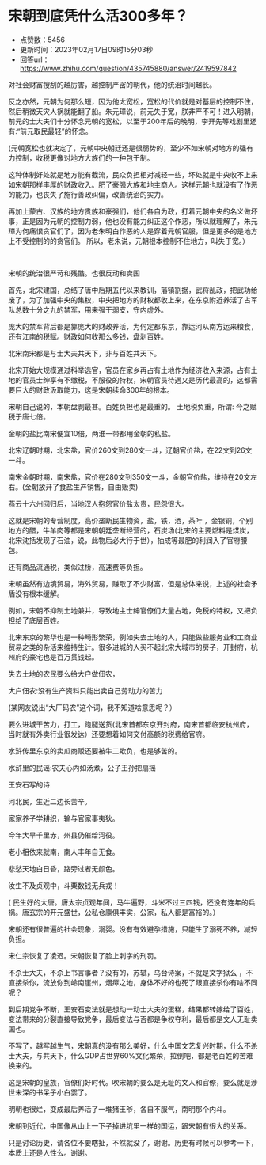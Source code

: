# 宋朝到底凭什么活300多年？
- 点赞数：5456
- 更新时间：2023年02月17日09时15分03秒
- 回答url：https://www.zhihu.com/question/435745880/answer/2419597842
<body>
 <p data-pid="KqCKuoga">对社会财富搜刮的越厉害，越控制严密的朝代，他的统治时间越长。</p>
 <p data-pid="mO9MCuxg">反之亦然，元朝为何那么短，因为他太宽松，宽松的代价就是对基层的控制不住，然后稍微天灾人祸就能翻了船。朱元璋说，前元失于宽，朕非严不可！进入明朝，前元的士大夫们十分怀念元朝的宽松，以至于200年后的晚明，李开先等戏剧里还有:“前元取民最轻”的怀念。</p>
 <p data-pid="_5gJuI72">(元朝宽松也就决定了，元朝中央朝廷还是很弱势的，至少不如宋朝对地方的强有力控制，收税更像对地方大族们的一种包干制。</p>
 <p data-pid="mkkddvEw">这种体制好处就是地方能有截流，民众负担相对减轻一些，坏处就是中央收不上来如宋朝那样丰厚的财政收入。肥了豪强大族和地主商人。这样元朝也就没有了作恶的能力，也丧失了施行善政纠偏，改善统治的实力。</p>
 <p data-pid="epH43z0X">再加上蒙古、汉族的地方贵族和豪强们，他们各自为政，打着元朝中央的名义做坏事，正是因为元朝的控制力弱，他也没有能力纠正这个作恶，所以就理解了，朱元璋为何痛恨贪官们了，因为老朱明白作恶的人是穿着元朝官服，但是更多的是地方上不受控制的的贪官们。 所以，老朱说，元朝根本控制不住地方，叫失于宽。）</p>
 <p class="ztext-empty-paragraph"><br></p>
 <p data-pid="P4ByGgnl">宋朝的统治很严苛和残酷。也很反动和卖国</p>
 <p data-pid="m9X_wR26">首先，北宋建国，总结了唐中后期五代以来教训，藩镇割据，武将乱政，把武功给废了，为了加强中央的集权，中央把地方的财权都收上来，在东京附近养活了占军队总数十分之九的禁军，用来强干弱支，守内虚外。</p>
 <p data-pid="ujNX7ZrI">庞大的禁军背后都是靠庞大的财政养活，为何定都东京，靠运河从南方运来粮食，还有江南的税赋。财政如何收那么多钱，盘剥百姓。</p>
 <p data-pid="bUZqrufP">北宋南宋都是与士大夫共天下，非与百姓共天下。</p>
 <p data-pid="loUD9iZa">北宋开始大规模通过科举选官，官员在家乡再占有土地作为经济收入来源，占有土地的官员士绅享有不缴税，不服役的特权，宋朝官员待遇又是历代最高的，这都需要巨大的财政汲取能力，这是宋朝续命300年的根本。</p>
 <p data-pid="6H0RdgOs">宋朝自己说的，本朝盘剥最甚。百姓负担也是最重的。 土地税负重，所谓: 今之赋税于唐七倍。</p>
 <p data-pid="zxQNIzBG">金朝的盐比南宋便宜10倍，两淮一带都用金朝的私盐。</p>
 <p data-pid="miQzMUAW">北宋辽朝时期，北宋盐，官价260文到280文一斗，辽朝官价盐，在22文到26文一斗。</p>
 <p data-pid="jOOqegn0">南宋金朝时期，南宋盐，官价在280文到350文一斗，金朝官价盐，维持在20文左右。(金朝放开了食盐生产销售，自由贩卖)</p>
 <p data-pid="iihrLla1">燕云十六州回归后，当地汉人抱怨官价盐太贵，民怨很大。</p>
 <p data-pid="1jKqaQxJ">这就是宋朝的专营制度，高价垄断民生物资，盐，铁，酒，茶叶 ，金银铜，个别地方的醋，牛羊肉等都是宋朝朝廷垄断经营的，石炭场(北宋的主要燃料是煤炭，北宋沈括发现了石油，说，此物后必大行于世），抽成等最肥的利润入了官府腰包。</p>
 <p data-pid="DSbL29BV">还有商品流通税，类似过桥，高速费等负担。</p>
 <p data-pid="KyugFysW">宋朝虽然有边境贸易，海外贸易，赚取了不少财富，但是总体来说，上述的社会矛盾没有根本缓解。</p>
 <p data-pid="ihd_PGVD">例如，宋朝不抑制土地兼并，导致地主士绅官僚们大量占地，免税的特权，又把负担给了底层百姓。</p>
 <p data-pid="0o4IzATw">北宋东京的繁华也是一种畸形繁荣，例如失去土地的人，只能做些服务业和工商业贸易之类的杂活来维持生计。很多进城的人买不起北宋大城市的房子，开封府，杭州府的豪宅也是百万贯钱起。</p>
 <p data-pid="KQB3PPk9">失去土地的农民要么给大户做佃农，</p>
 <p data-pid="rdz0qwrk">大户佃农:没有生产资料只能出卖自己劳动力的苦力</p>
 <p data-pid="zp6uSx94">(某网友说出“大厂码农”这个词，我不知道啥意思呢？）</p>
 <p data-pid="fsTmaciE">要么进城干苦力，打工，跑腿送货(北宋首都东京开封府，南宋首都临安杭州府，当时就有外卖行业很发达）还要想着如何交付高额的税费给官府。</p>
 <p data-pid="BX12VncL">水浒传里东京的卖瓜商贩还要被牛二欺负，也是够苦的。</p>
 <p data-pid="qVhWXE_1">水浒里的民谣:农夫心内如汤煮，公子王孙把扇摇</p>
 <p data-pid="C92ED833">王安石写的诗</p>
 <p data-pid="JC7M-myE">河北民，生近二边长苦辛。</p>
 <p data-pid="lfrwUvEf">家家养子学耕织，输与官家事夷狄。</p>
 <p data-pid="PJJcFmQF">今年大旱千里赤，州县仍催给河役。</p>
 <p data-pid="FLnPl4-4">老小相依来就南，南人丰年自无食。</p>
 <p data-pid="7edcqndr">悲愁天地白日昏，路旁过者无颜色。</p>
 <p data-pid="AWtP74Gh">汝生不及贞观中，斗粟数钱无兵戎！</p>
 <p data-pid="XyuYDwWO">( 民生好的大唐。唐太宗贞观年间，马牛遍野，斗米不过三四钱，还没有连年的兵祸。唐玄宗的开元盛世，公私仓廪俱丰实，公家，私人都是富裕的。）</p>
 <p data-pid="KYtR-60F">宋朝还有很普遍的社会现象，溺婴。没有有效避孕措施，只能生了溺死不养，减轻负担。</p>
 <p data-pid="BI4sC36H">宋仁宗恢复了凌迟。宋朝恢复了脸上刺字的刑罚。</p>
 <p data-pid="quXj_9Fj">不杀士大夫，不杀上书言事者？没有的，苏轼，乌台诗案，不就是文字狱么 ，不直接杀你，流放你到岭南崖州，烟瘴之地，身体不好的也死了跟直接杀你有啥不同呢？</p>
 <p data-pid="9TJad0LF">到后期党争不断，王安石变法就是想动一动士大夫的蛋糕，结果都转嫁给了百姓，变法带来的分裂直接导致党争，最后变法与否都是争权夺利，最后都是文人无耻卖国也。</p>
 <p data-pid="T1n8EakO">不写了，越写越生气，宋朝真的没有那么美好，什么中国文艺复兴时期，什么不杀士大夫，与共天下，什么GDP占世界60%文化繁荣，拉倒吧，都是老百姓的苦难换来的。</p>
 <p data-pid="mY1Zd4vl">这是宋朝的皇族，官僚们好时代。吹宋朝的要么是无耻的文人和官僚，要么就是涉世未深的书呆子小白罢了。</p>
 <p data-pid="L8WBz4Gg">明朝也很烂，变成最后养活了一堆猪王爷，各自不服气，南明那个内斗。</p>
 <p data-pid="G92ezoA1">宋朝到近代，中国像从山上一下子掉进坑里一样的国运，跟宋朝有很大的关系。</p>
 <p data-pid="APukk61R">只是讨论历史，请各位不要瞎扯，不然就没了，谢谢。历史有时候可以参考一下，本质上还是人性么。谢谢。</p>
</body>
